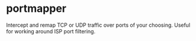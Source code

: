 portmapper
==========

Intercept and remap TCP or UDP traffic over ports of your choosing. Useful for working around ISP port filtering.
